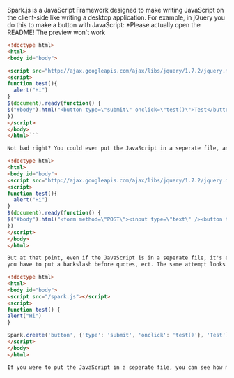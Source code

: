Spark.js is a JavaScript Framework designed to make writing JavaScript on the client-side like writing 
a desktop application. For example, in jQuery you do this to make a button with JavaScript:
*Please actually open the README! The preview won't work
``` HTML
<!doctype html>
<html>
<body id="body">

<script src="http://ajax.googleapis.com/ajax/libs/jquery/1.7.2/jquery.min.js"></script>
<script>
function test(){
  alert("Hi")
}
$(document).ready(function() {
$("#body").html("<button type=\"submit\" onclick=\"test()\">Test</button>")
})
</script>
</body>
</html>```

Not bad right? You could even put the JavaScript in a seperate file, and load that file, so you could then write almost all of your HTML in JavaScript. That might look like this:

<!doctype html>
<html>
<body id="body">
<script src="http://ajax.googleapis.com/ajax/libs/jquery/1.7.2/jquery.min.js"></script>
<script>
function test(){
  alert("Hi")
}
$(document).ready(function() {
$("#body").html("<form method=\"POST\"><input type=\"text\" /><button type=\"submit\">Submit</button>")
})
</script>
</body>
</html>

But at that point, even if the JavaScript is in a seperate file, it's even more complex than just writing the HTML, because everything is on one line, 
you have to put a backslash before quotes, ect. The same attempt looks like this in Spark:

<!doctype html>
<html>
<body id="body">
<script src="/spark.js"></script>
<script>
function test() {
alert("Hi")
}

Spark.create('button', {'type': 'submit', 'onclick': 'test()'}, 'Test')
</script>
</body>
</html>

If you were to put the JavaScript in a seperate file, you can see how much that is like writing a desktop application.